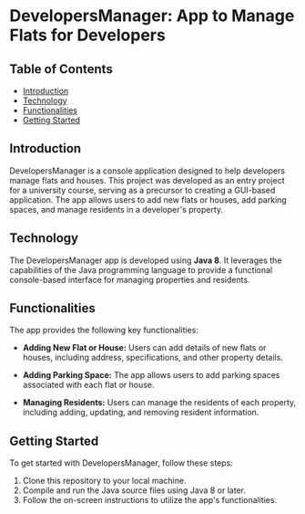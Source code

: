 # DevelopersManager: App to Manage Flats for Developers

## Table of Contents

- [Introduction](#introduction)
- [Technology](#technology)
- [Functionalities](#functionalities)
- [Getting Started](#getting-started)

## Introduction

DevelopersManager is a console application designed to help developers manage flats and houses. This project was developed as an entry project for a university course, serving as a precursor to creating a GUI-based application. The app allows users to add new flats or houses, add parking spaces, and manage residents in a developer's property.

## Technology

The DevelopersManager app is developed using **Java 8**. It leverages the capabilities of the Java programming language to provide a functional console-based interface for managing properties and residents.

## Functionalities

The app provides the following key functionalities:

- **Adding New Flat or House:** Users can add details of new flats or houses, including address, specifications, and other property details.

- **Adding Parking Space:** The app allows users to add parking spaces associated with each flat or house.

- **Managing Residents:** Users can manage the residents of each property, including adding, updating, and removing resident information.

## Getting Started

To get started with DevelopersManager, follow these steps:

1. Clone this repository to your local machine.
2. Compile and run the Java source files using Java 8 or later.
3. Follow the on-screen instructions to utilize the app's functionalities.

